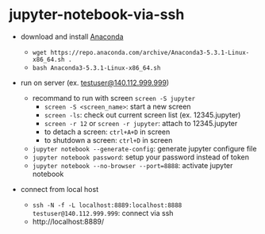 # jupyter-notebook-via-ssh

- download and install [Anaconda](https://www.anaconda.com/download/#linux)
    - `wget https://repo.anaconda.com/archive/Anaconda3-5.3.1-Linux-x86_64.sh .`
    - `bash Anaconda3-5.3.1-Linux-x86_64.sh`

- run on server (ex. testuser@140.112.999.999)
    - recommand to run with screen `screen -S jupyter`
        - `screen -S <screen_name>`: start a new screen
        - `screen -ls`: check out current screen list (ex. 12345.jupyter)
        - `screen -r 12` or `screen -r jupyter`: attach to 12345.jupyter
        - to detach a screen: `ctrl+A+D` in screen
        - to shutdown a screen: `ctrl+D` in screen
    - `jupyter notebook --generate-config`: generate jupyter configure file
    - `jupyter notebook password`: setup your password instead of token
    - `jupyter notebook --no-browser --port=8888`: activate jupyter notebook
    
- connect from local host 
    - `ssh -N -f -L localhost:8889:localhost:8888 testuser@140.112.999.999`: connect via ssh
    - http://localhost:8889/
